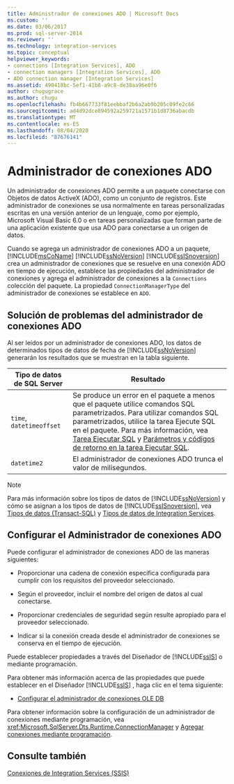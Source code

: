 ```yaml
---
title: Administrador de conexiones ADO | Microsoft Docs
ms.custom: ''
ms.date: 03/06/2017
ms.prod: sql-server-2014
ms.reviewer: ''
ms.technology: integration-services
ms.topic: conceptual
helpviewer_keywords:
- connections [Integration Services], ADO
- connection managers [Integration Services], ADO
- ADO connection manager [Integration Services]
ms.assetid: 490418bc-5ef1-41b8-a9c8-de38aa96e0f6
author: chugugrace
ms.author: chugu
ms.openlocfilehash: fb4b667733f81eebbaf2b6a2ab9b205c09fe2c66
ms.sourcegitcommit: ad4d92dce894592a259721a1571b1d8736abacdb
ms.translationtype: MT
ms.contentlocale: es-ES
ms.lasthandoff: 08/04/2020
ms.locfileid: "87676141"
---
```

# <a name="ado-connection-manager"></a>Administrador de conexiones ADO
  Un administrador de conexiones ADO permite a un paquete conectarse con Objetos de datos ActiveX (ADO), como un conjunto de registros. Este administrador de conexiones se usa normalmente en tareas personalizadas escritas en una versión anterior de un lenguaje, como por ejemplo, Microsoft Visual Basic 6.0 o en tareas personalizadas que forman parte de una aplicación existente que usa ADO para conectarse a un origen de datos.  
  
 Cuando se agrega un administrador de conexiones ADO a un paquete, [!INCLUDE[msCoName](../../includes/msconame-md.md)] [!INCLUDE[ssNoVersion](../../includes/ssnoversion-md.md)] [!INCLUDE[ssISnoversion](../../includes/ssisnoversion-md.md)] crea un administrador de conexiones que se resuelve en una conexión ADO en tiempo de ejecución, establece las propiedades del administrador de conexiones y agrega el administrador de conexiones a la `Connections` colección del paquete. La propiedad `ConnectionManagerType` del administrador de conexiones se establece en `ADO`.  
  
## <a name="troubleshooting-the-ado-connection-manager"></a>Solución de problemas del administrador de conexiones ADO  
 Al ser leídos por un administrador de conexiones ADO, los datos de determinados tipos de datos de fecha de [!INCLUDE[ssNoVersion](../../includes/ssnoversion-md.md)] generarán los resultados que se muestran en la tabla siguiente.  
  
|Tipo de datos de SQL Server|Resultado|  
|--------------------------|------------|  
|`time`, `datetimeoffset`|Se produce un error en el paquete a menos que el paquete utilice comandos SQL parametrizados. Para utilizar comandos SQL parametrizados, utilice la tarea Ejecute SQL en el paquete. Para más información, vea [Tarea Ejecutar SQL](../control-flow/execute-sql-task.md) y [Parámetros y códigos de retorno en la tarea Ejecutar SQL](../parameters-and-return-codes-in-the-execute-sql-task.md).|  
|`datetime2`|El administrador de conexiones ADO trunca el valor de milisegundos.|  
  
> [!NOTE]  
>  Para más información sobre los tipos de datos de [!INCLUDE[ssNoVersion](../../includes/ssnoversion-md.md)] y cómo se asignan a los tipos de datos de [!INCLUDE[ssISnoversion](../../includes/ssisnoversion-md.md)], vea [Tipos de datos &#40;Transact-SQL&#41;](/sql/t-sql/data-types/data-types-transact-sql) y [Tipos de datos de Integration Services](../data-flow/integration-services-data-types.md).  
  
## <a name="configuring-the-ado-connection-manager"></a>Configurar el Administrador de conexiones ADO  
 Puede configurar el administrador de conexiones ADO de las maneras siguientes:  
  
-   Proporcionar una cadena de conexión específica configurada para cumplir con los requisitos del proveedor seleccionado.  
  
-   Según el proveedor, incluir el nombre del origen de datos al cual conectarse.  
  
-   Proporcionar credenciales de seguridad según resulte apropiado para el proveedor seleccionado.  
  
-   Indicar si la conexión creada desde el administrador de conexiones se conserva en el tiempo de ejecución.  
  
 Puede establecer propiedades a través del Diseñador de [!INCLUDE[ssIS](../../../includes/ssis-md.md)] o mediante programación.  
  
 Para obtener más información acerca de las propiedades que puede establecer en el Diseñador [!INCLUDE[ssIS](../../../includes/ssis-md.md)] , haga clic en el tema siguiente:  
  
-   [Configurar el administrador de conexiones OLE DB](ole-db-connection-manager.md)  
  
 Para obtener información sobre la configuración de un administrador de conexiones mediante programación, vea <xref:Microsoft.SqlServer.Dts.Runtime.ConnectionManager> y [Agregar conexiones mediante programación](../building-packages-programmatically/adding-connections-programmatically.md).  
  
## <a name="see-also"></a>Consulte también  
 [Conexiones de Integration Services &#40;SSIS&#41;](integration-services-ssis-connections.md)  
  
  

